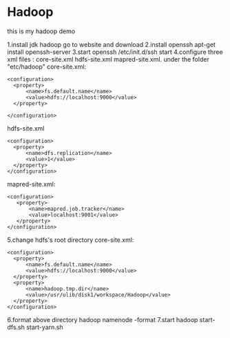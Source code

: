 # Hadoop
this is my hadoop demo

1.install jdk hadoop 
  go to website and download
2.install openssh
  apt-get install openssh-server
3.start openssh
  /etc/init.d/ssh start
4.configure three xml files : core-site.xml hdfs-site.xml mapred-site.xml. under the folder "etc/hadoop"
  core-site.xml:
  ```
  <configuration>
	<property>
		<name>fs.default.name</name>
		<value>hdfs://localhost:9000</value>
	</property>
	
</configuration>
  ```
  hdfs-site.xml
  ```
  <configuration>
	<property>
		<name>dfs.replication</name>
		<value>1</value>	
	</property>
</configuration>
  ```
 mapred-site.xml:
 ```
 <configuration>
	<property>
		<name>mapred.job.tracker</name>	
		<value>localhost:9001</value>
	</property>
</configuration>
 ```
5.change hdfs's root directory
core-site.xml:
  ```
  <configuration>
	<property>
		<name>fs.default.name</name>
		<value>hdfs://localhost:9000</value>
	</property>
	<property>
		<name>hadoop.tmp.dir</name>
		<value>/usr/ulib/disk1/workspace/Hadoop</value>	
	</property>
</configuration>
  ```
6.format above directory
  hadoop namenode -format
7.start hadoop
  start-dfs.sh
  start-yarn.sh
